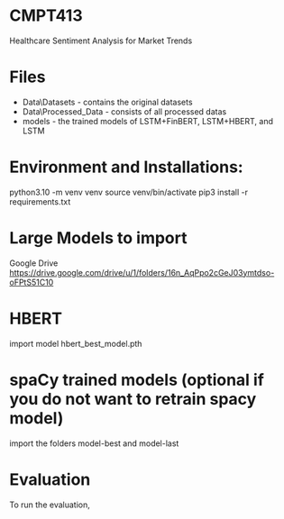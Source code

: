 # CMPT413
Healthcare Sentiment Analysis for Market Trends

# Files
* Data\Datasets - contains the original datasets
* Data\Processed_Data - consists of all processed datas
* models - the trained models of LSTM+FinBERT, LSTM+HBERT, and LSTM

# Environment and Installations:
python3.10 -m venv venv
source venv/bin/activate
pip3 install -r requirements.txt

# Large Models to import
Google Drive https://drive.google.com/drive/u/1/folders/16n_AqPpo2cGeJ03ymtdso-oFPtS51C10

# HBERT
import model hbert_best_model.pth 

# spaCy trained models (optional if you do not want to retrain spacy model)
import the folders model-best and model-last

# Evaluation
To run the evaluation, 